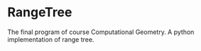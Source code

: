 # RangeTree
The final program of course Computational Geometry. A python implementation of range tree.
